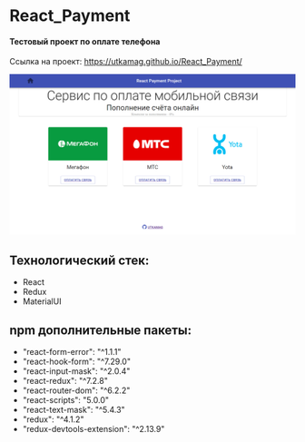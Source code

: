 # React_Payment

#### Тестовый проект по оплате телефона

Ссылка на проект: https://utkamag.github.io/React_Payment/

![](react-app/public/images/screenshot.png)

## Технологический стек:
- React
- Redux
- MaterialUI

## npm дополнительные пакеты:
- "react-form-error": "^1.1.1"
- "react-hook-form": "^7.29.0"
- "react-input-mask": "^2.0.4"
- "react-redux": "^7.2.8"
- "react-router-dom": "^6.2.2"
- "react-scripts": "5.0.0"
- "react-text-mask": "^5.4.3"
- "redux": "^4.1.2"
- "redux-devtools-extension": "^2.13.9"
